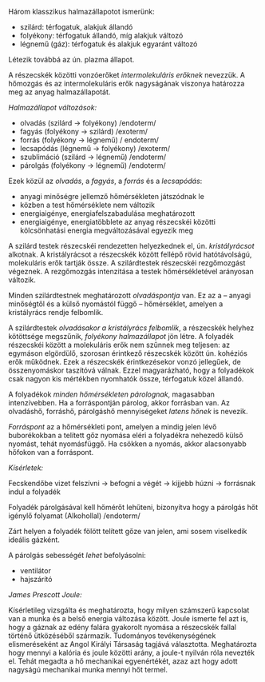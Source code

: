 Három klasszikus halmazállapotot ismerünk:

 - szilárd: térfogatuk, alakjuk állandó
 - folyékony: térfogatuk állandó, míg alakjuk változó
 - légnemű (gáz): térfogatuk és alakjuk egyaránt változó

Létezik továbbá az ún. plazma állapot.

A részecskék közötti vonzóerőket *intermolekuláris erőknek* nevezzük. A hőmozgás és az intermolekuláris erők nagyságának viszonya határozza meg az anyag halmazállapotát.

*Halmazállapot változások:*
 - olvadás (szilárd → folyékony) /endoterm/
 - fagyás (folyékony → szilárd) /exoterm/
 - forrás (folyékony → légnemű) / endoterm/
 - lecsapódás (légnemű → folyékony) /exoterm/
 - szublimáció (szilárd → légnemű) /endoterm/
 - párolgás (folyékony → légnemű) /endoterm/

Ezek közül az *olvadás*, a *fagyás*, a *forrás* és a *lecsapódás*:

 - anyagi minőségre jellemző hőmérsékleten játszódnak le
 - közben a test hőmérséklete nem változik
 - energiaigénye, energiafelszabadulása meghatározott
 - energiaigénye, energiatöbblete az anyag részecskéi közötti kölcsönhatási energia megváltozásával egyezik meg

A szilárd testek részecskéi rendezetten helyezkednek el, ún. *kristályrácsot* alkotnak. A kristályrácsot a részecskék között fellépő rövid hatótávolságú, molekuláris erők tartják össze. A szilárdtestek részecskéi rezgőmozgást végeznek. A rezgőmozgás intenzitása a testek hőmérsékletével arányosan változik.

Minden szilárdtestnek meghatározott *olvadáspontja* van. Ez az a – anyagi minőségtől és a külső nyomástól függő – hőmérséklet, amelyen a kristályrács rendje felbomlik.

A szilárdtestek *olvadásakor a kristályrács felbomlik*, a részecskék helyhez kötöttsége megszűnik, *folyékony halmazállapot* jön létre. A folyadék részecskéi között a molekuláris erők nem szűnnek meg teljesen: az egymáson elgördülő, szorosan érintkező részecskék között ún. kohéziós erők működnek. Ezek a részecskék érintkezésekor vonzó jellegűek, de összenyomáskor taszítóvá válnak. Ezzel magyarázható, hogy a folyadékok csak nagyon kis mértékben nyomhatók össze, térfogatuk közel állandó.

A folyadékok *minden hőmérsékleten párolognak*, magasabban intenzívebben. Ha a forráspontján párolog, akkor forrásban van.
Az olvadáshő, forráshő, párolgáshő mennyiségeket *latens hőnek* is nevezik.

*Forráspont* az a hőmérsékleti pont, amelyen a mindig jelen lévő buborékokban a telített gőz nyomása eléri a folyadékra nehezedő külső nyomást, tehát nyomásfüggő. Ha csökken a nyomás, akkor alacsonyabb hőfokon van a forráspont.

*Kísérletek:*

Fecskendőbe vizet felszívni → befogni a végét → kijjebb húzni → forrásnak indul a folyadék

Folyadék párolgásával kell hőmérőt lehűteni, bizonyítva hogy a párolgás hőt igénylő folyamat (Alkohollal) /endoterm/

Zárt helyen a folyadék fölött telített gőze van jelen, ami sosem viselkedik ideális gázként.

A párolgás sebességét *lehet* befolyásolni:

 - ventilátor
 - hajszárító

*James Prescott Joule:*

Kísérletileg vizsgálta és meghatározta, hogy milyen számszerű kapcsolat van a munka és a belső energia változása között. Joule ismerte fel azt is, hogy a gáznak az edény falára gyakorolt nyomása a részecskék fallal történő ütközéséből származik. Tudományos tevékenységének elismeréseként az Angol Királyi Társaság tagjává választotta. Meghatározta hogy mennyi a kalória és joule közötti arány, a joule-t nyilván róla nevezték el. Tehát megadta a hő mechanikai egyenértékét, azaz azt hogy adott nagyságú mechanikai munka mennyi hőt termel.
